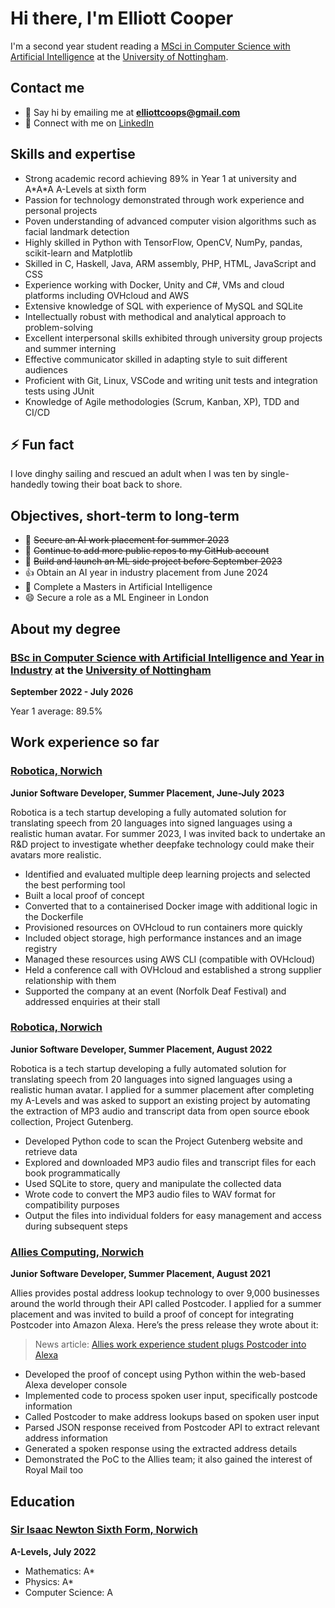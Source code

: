 # Hi there, I'm Elliott Cooper


I'm a second year student reading a [MSci in Computer Science with Artificial Intelligence](https://www.nottingham.ac.uk/studywithus/ugstudy/courses/UG/Computer-Science-and-Artificial-Intelligence-with-Year-in-Industry-BSc-Hons-U6UCMPAIY.html) at the [University of Nottingham](https://www.nottingham.ac.uk).


## Contact me

- 💬 Say hi by emailing me at **elliottcoops@gmail.com**
- 👯 Connect with me on [LinkedIn](https://www.linkedin.com/in/elliottcoops)


## Skills and expertise

  - Strong academic record achieving 89% in Year 1 at university and A\*A\*A A-Levels at sixth form
  - Passion for technology demonstrated through work experience and personal projects
  - Poven understanding of advanced computer vision algorithms such as facial landmark detection 
  - Highly skilled in Python with TensorFlow, OpenCV, NumPy, pandas, scikit-learn and Matplotlib
  - Skilled in C, Haskell, Java, ARM assembly, PHP, HTML, JavaScript and CSS
  - Experience working with Docker, Unity and C#, VMs and cloud platforms including OVHcloud and AWS
  - Extensive knowledge of SQL with experience of MySQL and SQLite
  - Intellectually robust with methodical and analytical approach to problem-solving
  - Excellent interpersonal skills exhibited through university group projects and summer interning
  - Effective communicator skilled in adapting style to suit different audiences
  - Proficient with Git, Linux, VSCode and writing unit tests and integration tests using JUnit
  - Knowledge of Agile methodologies (Scrum, Kanban, XP), TDD and CI/CD


## ⚡ Fun fact

I love dinghy sailing and rescued an adult when I was ten by single-handedly towing their boat back to shore.


## Objectives, short-term to long-term

- 🔭 ~~Secure an AI work placement for summer 2023~~
- 🤔 ~~Continue to add more public repos to my GitHub account~~
- 🌱 ~~Build and launch an ML side project before September 2023~~
- 👍 Obtain an AI year in industry placement from June 2024
- 🤖 Complete a Masters in Artificial Intelligence
- 😄 Secure a role as a ML Engineer in London


## About my degree

### [BSc in Computer Science with Artificial Intelligence and Year in Industry](https://www.nottingham.ac.uk/studywithus/ugstudy/courses/UG/Computer-Science-and-Artificial-Intelligence-with-Year-in-Industry-BSc-Hons-U6UCMPAIY.html) at the [University of Nottingham](https://www.nottingham.ac.uk)

**September 2022 - July 2026**

Year 1 average: 89.5%

## Work experience so far

### [Robotica, Norwich](https://robotica.media)

**Junior Software Developer, Summer Placement, June-July 2023**

Robotica is a tech startup developing a fully automated solution for translating speech from 20 languages into signed languages using a realistic human avatar. For summer 2023, I was invited back to undertake an R&D project to investigate whether deepfake technology could make their avatars more realistic.

- Identified and evaluated multiple deep learning projects and selected the best performing tool
- Built a local proof of concept
- Converted that to a containerised Docker image with additional logic in the Dockerfile
- Provisioned resources on OVHcloud to run containers more quickly
- Included object storage, high performance instances and an image registry
- Managed these resources using AWS CLI (compatible with OVHcloud)
- Held a conference call with OVHcloud and established a strong supplier relationship with them
- Supported the company at an event (Norfolk Deaf Festival) and addressed enquiries at their stall


### [Robotica, Norwich](https://robotica.media)

**Junior Software Developer, Summer Placement, August 2022**

Robotica is a tech startup developing a fully automated solution for translating speech from 20 languages into signed languages using a realistic human avatar. I applied for a summer placement after completing my A-Levels and was asked to support an existing project by automating the extraction of MP3 audio and transcript data from open source ebook collection, Project Gutenberg.

- Developed Python code to scan the Project Gutenberg website and retrieve data
- Explored and downloaded MP3 audio files and transcript files for each book programmatically
- Used SQLite to store, query and manipulate the collected data
- Wrote code to convert the MP3 audio files to WAV format for compatibility purposes
- Output the files into individual folders for easy management and access during subsequent steps


### [Allies Computing, Norwich](https://www.alliescomputing.com)

**Junior Software Developer, Summer Placement, August 2021**

Allies provides postal address lookup technology to over 9,000 businesses around the world through their API called Postcoder. I applied for a summer placement and was invited to build a proof of concept for integrating Postcoder into Amazon Alexa. Here’s the press release they wrote about it: 

> News article: [Allies work experience student plugs Postcoder into Alexa](https://alliescomputing.com/news/student-plugs-postcoder-into-alexa)

- Developed the proof of concept using Python within the web-based Alexa developer console
- Implemented code to process spoken user input, specifically postcode information
- Called Postcoder to make address lookups based on spoken user input
- Parsed JSON response received from Postcoder API to extract relevant address information
- Generated a spoken response using the extracted address details
- Demonstrated the PoC to the Allies team; it also gained the interest of Royal Mail too


## Education

### [Sir Isaac Newton Sixth Form, Norwich](https://www.isaacnewtonsixthform.org)

**A-Levels, July 2022**

- Mathematics: A*
- Physics: A*
- Computer Science: A
